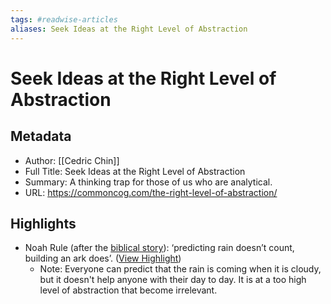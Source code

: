 ```yaml
---
tags: #readwise-articles
aliases: Seek Ideas at the Right Level of Abstraction
---
```

# Seek Ideas at the Right Level of Abstraction

## Metadata
- Author: [[Cedric Chin]]
- Full Title: Seek Ideas at the Right Level of Abstraction
- Summary: A thinking trap for those of us who are analytical.
- URL: https://commoncog.com/the-right-level-of-abstraction/

## Highlights
- Noah Rule (after the [biblical story](https://en.wikipedia.org/wiki/Noah)): ‘predicting rain doesn’t count, building an ark does’. ([View Highlight](https://read.readwise.io/read/01h4fgew8cnser6baqpr91pw7g))
    - Note: Everyone can predict that the rain is coming when it is cloudy, but it doesn't help anyone with their day to day. It is at a too high level of abstraction that become irrelevant.
